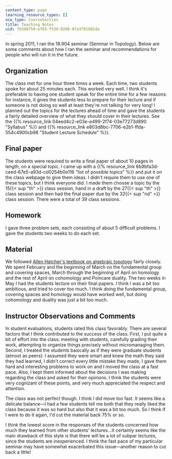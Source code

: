 ```yaml
---
content_type: page
learning_resource_types: []
ocw_type: CourseSection
title: Teaching Notes
uid: 7b398759-e703-f530-0208-8fa3701082da
---
```


In spring 2011, I ran the 18.904 seminar (Seminar in Topology). Below are some comments about how I ran the seminar and recommendations for people who will run it in the future.

Organization
------------

The class met for one hour three times a week. Each time, two students spoke for about 25 minutes each. This worked very well. I think it's preferable to having one student speak for the entire time for a few reasons: for instance, it gives the students less to prepare for their lecture and if someone is not doing so well at least they're not talking for very long! I planned out the topics for the lectures ahead of time and gave the students a fairly detailed overview of what they should cover in their lectures. See the {{% resource_link 04eed4c2-e03e-e499-2f74-03e77273d890 "Syllabus" %}} and {{% resource_link e803d8bc-7706-e2b1-ffda-554c4900cb98 "Student Lecture Schedule" %}}.

Final paper
-----------

The students were required to write a final paper of about 10 pages in length, on a special topic. I came up with a {{% resource_link 6b9bfa3d-ceed-67e5-a93d-cd0254b0e116 "list of possible topics" %}} and put it on the class webpage to give them ideas. I didn't require them to use one of these topics, but I think everyone did. I made them choose a topic by the 15{{< sup "th" >}} class session, hand in a draft by the 27{{< sup "th" >}} class session and then had the final paper due by the 32{{< sup "nd" >}} class session. There were a total of 39 class sessions.

Homework
--------

I gave three problem sets, each consisting of about 5 difficult problems. I gave the students two weeks to do each set.

Material
--------

We followed [Allen Hatcher's textbook on algebraic topology](http://www.math.cornell.edu/~hatcher/AT/ATpage.html) fairly closely. We spent February and the beginning of March on the fundamental group and covering spaces, March through the beginning of April on homology and the rest of April on cohomology and Poincare duality. The two weeks in May I had the students lecture on their final papers. I think I was a bit too ambitious, and tried to cover too much. I think doing the fundamental group, covering spaces and homology would have worked well, but doing cohomology and duality was just a bit too much.

Instructor Observations and Comments
------------------------------------

In student evaluations, students rated this class favorably. There are several factors that I think contributed to the success of the class. First, I put quite a bit of effort into the class: meeting with students, carefully grading their work, attempting to organize things precisely without micromanaging them. Second, I treated the students basically as if they were graduate students (almost as peers): I assumed they were smart and knew the math they said they had learned, I didn't correct every little mistake they made, I gave them hard and interesting problems to work on and I moved the class at a fast pace. Also, I kept them informed about the decisions I was making regarding the class and asked for their opinions. I think the students were very cognizant of these points, and very much appreciated the respect and attention.

The class was not perfect though. I think I did move too fast. It seems like a delicate balance—I had a few students tell me both that they really liked the class because it was so hard but also that it was a bit too much. So I think if I were to do it again, I'd cut the material back 75% or so.

I think the lowest score in the responses of the students concerned how much they learned from other students' lectures…It certainly seems like the main drawback of this style is that there will be a lot of subpar lectures, since the students are inexperienced. I think the fast pace of my particular seminar may have somewhat exacerbated this issue—another reason to cut back a little!